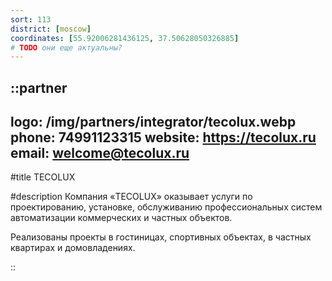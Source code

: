 ```yaml
---
sort: 113
district: [moscow]
coordinates: [55.92006281436125, 37.50628050326885]
# TODO они еще актуальны? 
---
```


::partner
---
logo: /img/partners/integrator/tecolux.webp
phone: 74991123315
website: https://tecolux.ru
email: welcome@tecolux.ru
---

#title
TECOLUX

#description
Компания «TECOLUX» оказывает услуги по проектированию, установке, обслуживанию профессиональных систем автоматизации коммерческих и частных объектов.

Реализованы проекты в гостиницах, спортивных объектах, в частных квартирах и домовладениях.

::
